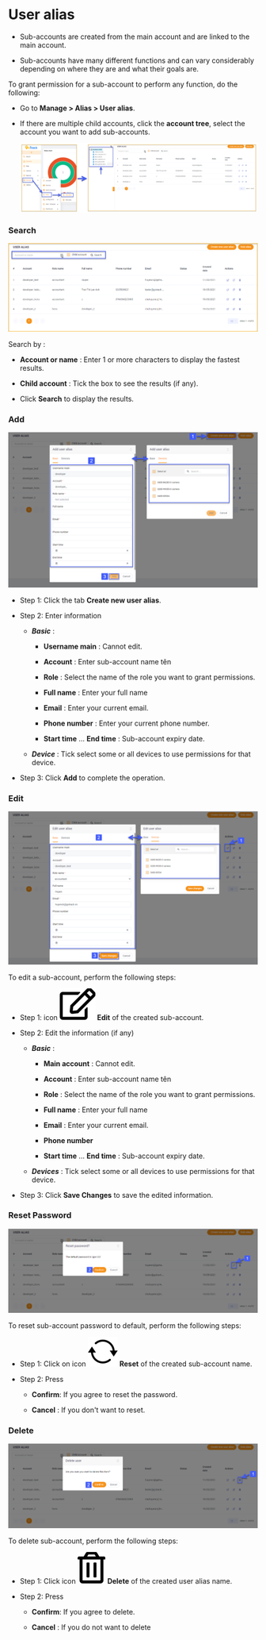 
# User alias

- Sub-accounts are created from the main account and are linked to the main account.

- Sub-accounts have many different functions and can vary considerably depending on where they are and what their goals are.
  
To grant permission for a sub-account to perform any function, do the following:

- Go to **Manage > Alias > User alias**.
- If there are multiple child accounts, click the **account tree**, select the account you want to add sub-accounts.

    <span style="display:block;text-align:left">![active device ](/docs/assets/images/web-english/users/user-alias.png) 

### Search

<span style="display:block;text-align:left">![active device ](/docs/assets/images/web-english/users/search-user-alias.png)

Search by :

- **Account or name** : Enter 1 or more characters to display the fastest results.

- **Child account** : Tick the box to see the results (if any).

- Click **Search** to display the results.

### Add

<span style="display:block;text-align:left">![active device ](/docs/assets/images/web-english/users/add-user-alias.png)

- Step 1: Click the tab **Create new user alias**.

- Step 2: Enter information
  
   - ***Basic*** :
    
     - **Username main** : Cannot edit.
    
     - **Account** : Enter sub-account name tên
    
     - **Role** : Select the name of the role you want to grant permissions.
    
     - **Full name** : Enter your full name
    
     - **Email** : Enter your current email.
    
     - **Phone number** : Enter your current phone number.
    
     - **Start time** ... **End time** : Sub-account expiry date.
  
   - ***Device*** : Tick select some or all devices to use permissions for that device.

- Step 3: Click **Add** to complete the operation.

### Edit

<span style="display:block;text-align:left">![active device ](/docs/assets/images/web-english/users/edit-user-alias.png)

To edit a sub-account, perform the following steps:

- Step 1: icon <span class="icon-left svg-filter-info">![Ok](/docs/assets/images/web-interface/icon/SVG/edit.svg) **Edit** of the created sub-account.

- Step 2: Edit the information (if any)
  
   - ***Basic*** :
    
     - **Main account** : Cannot edit.
    
     - **Account** : Enter sub-account name tên
    
     - **Role** : Select the name of the role you want to grant permissions.
    
     - **Full name** : Enter your full name
    
     - **Email** : Enter your current email.
    
     - **Phone number**
    
     - **Start time** ... **End time** : Sub-account expiry date.
  
   - ***Devices*** : Tick select some or all devices to use permissions for that device.

- Step 3: Click **Save Changes** to save the edited information.

### Reset Password

<span style="display:block;text-align:left">![active device ](/docs/assets/images/web-english/users/reset-pw-user-alias.png)

To reset sub-account password to default, perform the following steps:

- Step 1: Click on icon <span class="icon-left svg-filter-info">![Ok](/docs/assets/images/web-interface/icon/SVG/icons8-refresh.svg) **Reset** of the created sub-account name.

- Step 2: Press

  - **Confirm**: If you agree to reset the password.

  - **Cancel** : If you don't want to reset.



### Delete

<span style="display:block;text-align:left">![active device ](/docs/assets/images/web-english/users/delete-user-alias.png)

To delete sub-account, perform the following steps:

- Step 1: Click icon <span class="icon-left svg-filter-info">![Ok](/docs/assets/images/web-interface/icon/SVG/trash-alt.svg) **Delete**  of the created user alias name.

- Step 2: Press

    - **Confirm**: If you agree to delete.

    - **Cancel** : If you do not want to delete